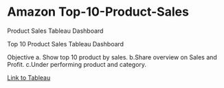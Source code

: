 # Amazon Top-10-Product-Sales
Product Sales Tableau Dashboard 
 
Top 10 Product Sales Tableau Dashboard

Objective
a. Show top 10 product by sales.
b.Share overview on Sales and Profit.
c.Under performing product and category.

[Link to Tableau](https://public.tableau.com/app/profile/sajal.jain4190/viz/Top10ProductSalesDashboardColoured/Dashboard1)
